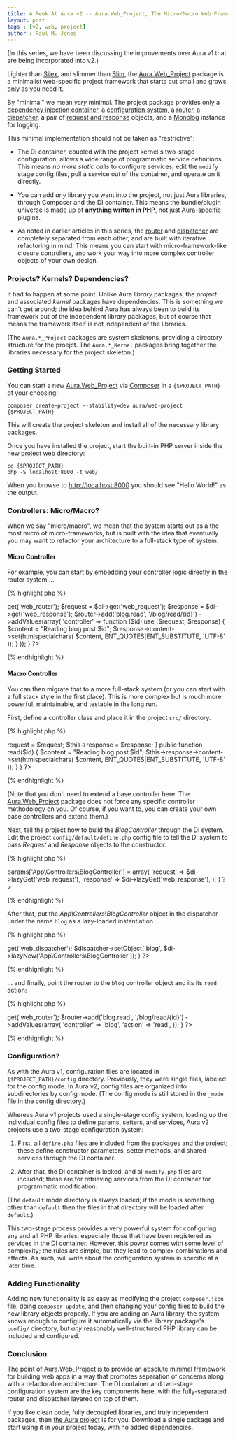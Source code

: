 ```yaml
---
title: A Peek At Aura v2 -- Aura.Web_Project, The Micro/Macro Web Framework
layout: post
tags : [v2, web, project]
author : Paul M. Jones
---
```


(In this series, we have been discussing the improvements over Aura v1 that
are being incorporated into v2.)

Lighter than [Silex][], and slimmer than [Slim][], the [Aura.Web_Project][]
package is a minimalist web-specific project framework that starts out small
and grows only as you need it.

By "minimal" we mean *very* minimal. The project package provides only a
[dependency injection container][Aura.Di v2],
a [configuration system][Aura.Project_Kernel],
a [router][Aura.Router v2],
a [dispatcher][Aura.Dispatcher],
a pair of [request and response][Aura.Web v2] objects,
and a [Monolog][] instance for logging.

This minimal implementation should not be taken as "restrictive":

- The DI container, coupled with the project kernel's two-stage configuration,
  allows a wide range of programmatic service definitions.  This means *no
  more static calls* to configure services; edit the `modify` stage config
  files, pull a service out of the container, and operate on it directly.

- You can add *any* library you want into the project, not just Aura
  libraries, through Composer and the DI container. This means the
  bundle/plugin universe is made up of **anything written in PHP**, not just
  Aura-specific plugins.

- As noted in earlier articles in this series, the [router][] and [dispatcher][] are
  completely separated from each other, and are built with iterative
  refactoring in mind. This means you can start with micro-framework-like
  closure controllers, and work your way into more complex controller objects
  of your own design.


### Projects? Kernels? Dependencies?

It had to happen at some point. Unlike Aura *library* packages, the *project*
and associated *kernel* packages have dependencies. This is something we
can't get around; the idea behind Aura has always been to build its framework
out of the independent library packages, but of course that means the
framework itself is not independent of the libraries.

(The `Aura.*_Project` packages are system skeletons, providing a directory
structure for the proejct. The `Aura.*_Kernel` packages bring together
the libraries necessary for the project skeleton.)

### Getting Started

You can start a new [Aura.Web_Project][] via [Composer][] in a
`{$PROJECT_PATH}` of your choosing:

    composer create-project --stability=dev aura/web-project {$PROJECT_PATH}
    
This will create the project skeleton and install all of the necessary
library packages.

Once you have installed the project, start the built-in PHP server inside the
new project web directory:

    cd {$PROJECT_PATH}
    php -S localhost:8000 -t web/

When you browse to <http://localhost:8000> you should see "Hello World!" as
the output.


### Controllers: Micro/Macro?

When we say "micro/macro", we mean that the system starts out as a the most
micro of micro-frameworks, but is built with the idea that eventually you may
want to refactor your architecture to a full-stack type of system.

#### Micro Controller

For example, you can start by embedding your controller logic directly in
the router system ...

{% highlight php %}
<?php
/**
 * {$PROJECT_PATH}/config/Common.php
 */
public function modifyWebRouter(Container $di)
{

    $router = $di->get('web_router');
    $request  = $di->get('web_request');
    $response = $di->get('web_response');

    $router->add('blog.read', '/blog/read/{id}')
        ->addValues(array(
            'controller' => function ($id) use ($request, $response) {
                $content = "Reading blog post $id";
                $response->content->set(htmlspecialchars(
                    $content, ENT_QUOTES|ENT_SUBSTITUTE, 'UTF-8'
                ));
            }
        ));
}
?>
{% endhighlight %}

#### Macro Controller

You can then migrate that to a more full-stack system (or you can
start with a full stack style in the first place).  This is more complex but
is much more powerful, maintainable, and testable in the long run.

First, define a controller class and place it in the project `src/` directory.

{% highlight php %}
<?php
/**
 * {$PROJECT_PATH}/src/App/Controllers/BlogController.php
 */
namespace App\Controllers;

use Aura\Web\Request;
use Aura\Web\Response;

class BlogController
{
    public function __construct(Request $request, Response $response)
    {
        $this->request = $request;
        $this->response = $response;
    }
    
    public function read($id)
    {
        $content = "Reading blog post $id";
        $this->response->content->set(htmlspecialchars(
            $content, ENT_QUOTES|ENT_SUBSTITUTE, 'UTF-8'
        ));
    }
}
?>
{% endhighlight %}

(Note that you don't need to extend a base controller here. The
[Aura.Web_Project][] package does not force any specific controller
methodology on you. Of course, if you want to, you can create your own base
controllers and extend them.)

Next, tell the project how to build the _BlogController_ through the DI
system. Edit the project `config/default/define.php` config file to tell the
DI system to pass _Request_ and _Response_ objects to the constructor.

{% highlight php %}
<?php
/**
 * {$PROJECT_PATH}/config/Common.php
 */
public function define(Container $di)
{
    $di->params['App\Controllers\BlogController'] = array(
        'request' => $di->lazyGet('web_request'),
        'response' => $di->lazyGet('web_response'),
    );
}
?>
{% endhighlight %}

After that, put the _App\Controllers\BlogController_ object in the dispatcher
under the name `blog` as a lazy-loaded instantiation ...

{% highlight php %}
<?php
/**
 * {$PROJECT_PATH}/config/Common.php
 */
public function modifyWebDispatcher($di)
{
    $dispatcher = $di->get('web_dispatcher');

    $dispatcher->setObject('blog', $di->lazyNew('App\Controllers\BlogController'));
}
?>
{% endhighlight %}

... and finally, point the router to the `blog` controller object and its
its `read` action:

{% highlight php %}
<?php
/**
 * {$PROJECT_PATH}/config/Common.php
 */
public function modifyWebRouter(Container $di)
{
    $router = $di->get('web_router');

    $router->add('blog.read', '/blog/read/{id}')
        ->addValues(array(
            'controller' => 'blog',
            'action' => 'read',
        ));
}
?>
{% endhighlight %}


### Configuration?

As with the Aura v1, configuration files are located in
`{$PROJECT_PATH}/config` directory. Previously, they were single files,
labeled for the config mode. In Aura v2, config files are organized into
subdirectories by config mode. (The config mode is still stored in the `_mode`
file in the config directory.)

Whereas Aura v1 projects used a single-stage config system, loading up the
individual config files to define params, setters, and services, Aura v2
projects use a two-stage configuration system:

1. First, all `define.php` files are included from the packages and the
project; these define constructor parameters, setter methods, and shared
services through the DI container.

2. After that, the DI container is locked, and all `modify.php` files are
included; these are for retrieving services from the DI container for
programmatic modification.

(The `default` mode directory is always loaded; if the mode is something other
than `default` then the files in that directory will be loaded after `default`.)

This two-stage process provides a very powerful system for configuring any and
all PHP libraries, especially those that have been registered as services in
the DI container. However, this power comes with some level of complexity; the
rules are simple, but they lead to complex combinations and effects. As such,
will write about the configuration system in specific at a later time.

### Adding Functionality

Adding new functionality is as easy as modifying the project `composer.json`
file, doing `composer update`, and then changing your config files to build
the new library objects properly. If you are adding an Aura library, the
system knows enough to configure it automatically via the library package's
`config/` directory, but *any* reasonably well-structured PHP library can be
included and configured.


### Conclusion

The point of [Aura.Web_Project][] is to provide an absolute minimal framework
for building web apps in a way that promotes separation of concerns along with
a refactorable architecture. The DI container and two-stage configuration
system are the key components here, with the fully-separated router and
dispatcher layered on top of them.

If you like clean code, fully decoupled libraries, and truly independent
packages, then [the Aura project][Aura] is for you. Download a single package
and start using it in your project today, with no added dependencies.


[Aura.Di v2]: https://github.com/auraphp/Aura.Di/tree/develop-2
[Aura.Dispatcher]: https://github.com/auraphp/Aura.Dispatcher
[Aura.Project_Kernel]: https://github.com/auraphp/Aura.Project_Kernel
[Aura.Router v2]: https://github.com/auraphp/Aura.Router/tree/develop-2
[Aura.Web v2]: http://github.com/auraphp/Aura.Web/tree/develop-2
[Aura.Web_Project]: https://github.com/auraphp/Aura.Web_Kernel
[Aura]: http://auraphp.com
[Silex]: http://silex.sensiolabs.org
[Slim]: http://www.slimframework.com
[Solar]: http://solarphp.com
[Monolog]: https://github.com/Seldaek/monolog
[Composer]: http://getcomposer.org
[router]: /blog/2013/11/18/aura-v2-router
[dispatcher]: /blog/2013/11/04/aura-v2-dispatcher
